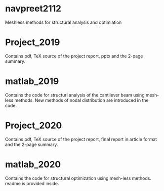 # navpreet2112
Meshless methods for structural analysis and optimiation

# Project_2019
Contains pdf, TeX source of the project report, pptx and the 2-page summary.

# matlab_2019
Contains the code for structurl analysis of the cantilever beam using mesh-less methods.
New methods of nodal distribution are introduced in the code.

# Project_2020
Contains pdf, TeX source of the project report, final report in article format and the 2-page summary.

# matlab_2020
Contains the code for structural optimization using mesh-less methods.
readme is provided inside.
